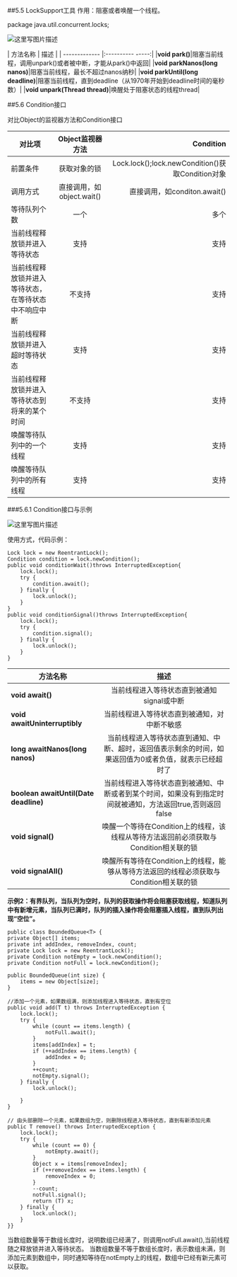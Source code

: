 ##5.5 LockSupport工具
作用：阻塞或者唤醒一个线程。

package java.util.concurrent.locks;

![这里写图片描述](https://img-blog.csdn.net/20180807093504501?watermark/2/text/aHR0cHM6Ly9ibG9nLmNzZG4ubmV0L21hb2hvbw==/font/5a6L5L2T/fontsize/400/fill/I0JBQkFCMA==/dissolve/70)

| 方法名称 | 描述 |
| ------------- |:---------- -----:|
|**void park()**|阻塞当前线程，调用unpark()或者被中断，才能从park()中返回|
|**void parkNanos(long nanos)**|阻塞当前线程，最长不超过nanos纳秒|
|**void parkUntil(long deadline)**|阻塞当前线程，直到deadline（从1970年开始到deadline时间的毫秒数）|
|**void unpark(Thread thread)**|唤醒处于阻塞状态的线程thread|

##5.6 Condition接口

对比Object的监视器方法和Condition接口

| 对比项 | Object监视器方法 | Condition|
| ------------- |:-------------:| -----:|
|前置条件|获取对象的锁|Lock.lock();lock.newCondition()获取Condition对象|
|调用方式|直接调用，如object.wait()|直接调用，如conditon.await()|
|等待队列个数|一个|多个|
|当前线程释放锁并进入等待状态|支持|支持|
|当前线程释放锁并进入等待状态，在等待状态中不响应中断|不支持|支持|
|当前线程释放锁并进入超时等待状态|支持|支持|
|当前线程释放锁并进入等待状态到将来的某个时间|不支持|支持|
|唤醒等待队列中的一个线程|支持|支持|
|唤醒等待队列中的所有线程|支持|支持|

###5.6.1 Condition接口与示例

![这里写图片描述](https://img-blog.csdn.net/20180807100046343?watermark/2/text/aHR0cHM6Ly9ibG9nLmNzZG4ubmV0L21hb2hvbw==/font/5a6L5L2T/fontsize/400/fill/I0JBQkFCMA==/dissolve/70)

使用方式，代码示例：

	Lock lock = new ReentrantLock();
	Condition condition = lock.newCondition();
	public void conditionWait()throws InterruptedException{
		lock.lock();
		try {
			condition.await();
		} finally {
			lock.unlock();
		}
	}
	public void conditionSignal()throws InterruptedException{
		lock.lock();
		try {
			condition.signal();
		} finally {
			lock.unlock();
		}
	}


| 方法名称 | 描述
| ------------- |:-------------:|
|**void await()**|当前线程进入等待状态直到被通知signal或中断|
|**void awaitUninterruptibly**|当前线程进入等待状态直到被通知，对中断不敏感|
|**long awaitNanos(long nanos)**|当前线程进入等待状态直到通知、中断、超时，返回值表示剩余的时间，如果返回值为0或者负值，就表示已经超时了|
|**boolean awaitUntil(Date deadline)**|当前线程进入等待状态直到被通知、中断或者到某个时间，如果没有到指定时间就被通知，方法返回true,否则返回false|
|**void signal()**|唤醒一个等待在Condition上的线程，该线程从等待方法返回前必须获取与Condition相关联的锁|
|**void signalAll()**|唤醒所有等待在Condition上的线程，能够从等待方法返回的线程必须获取与Condition相关联的锁|

**示例2：有界队列，当队列为空时，队列的获取操作将会阻塞获取线程，知道队列中有新增元素，当队列已满时，队列的插入操作将会阻塞插入线程，直到队列出现“空位”。**

	public class BoundedQueue<T> {
    private Object[] items;
    private int addIndex, removeIndex, count;
    private Lock lock = new ReentrantLock();
    private Condition notEmpty = lock.newCondition();
    private Condition notFull = lock.newCondition();

    public BoundedQueue(int size) {
        items = new Object[size];
    }

    //添加一个元素，如果数组满，则添加线程进入等待状态，直到有空位
    public void add(T t) throws InterruptedException {
        lock.lock();
        try {
            while (count == items.length) {
                notFull.await();
            }
            items[addIndex] = t;
            if (++addIndex == items.length) {
                addIndex = 0;
            }
            ++count;
            notEmpty.signal();
        } finally {
            lock.unlock();

        }
    }

    // 由头部删除一个元素，如果数组为空，则删除线程进入等待状态，直到有新添加元素
    public T remove() throws InterruptedException {
        lock.lock();
        try {
            while (count == 0) {
                notEmpty.await();
            }
            Object x = items[removeIndex];
            if (++removeIndex == items.length) {
                removeIndex = 0;
            }
            --count;
            notFull.signal();
            return (T) x;
        } finally {
            lock.unlock();
        }
    }}

当数组数量等于数组长度时，说明数组已经满了，则调用notFull.await(),当前线程随之释放锁并进入等待状态。
当数组数量不等于数组长度时，表示数组未满，则添加元素到数组中，同时通知等待在notEmpty上的线程，数组中已经有新元素可以获取。
